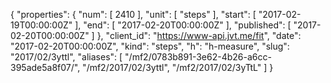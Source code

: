 {
  "properties": {
    "num": [
      2410
    ],
    "unit": [
      "steps"
    ],
    "start": [
      "2017-02-19T00:00:00Z"
    ],
    "end": [
      "2017-02-20T00:00:00Z"
    ],
    "published": [
      "2017-02-20T00:00:00Z"
    ]
  },
  "client_id": "https://www-api.jvt.me/fit",
  "date": "2017-02-20T00:00:00Z",
  "kind": "steps",
  "h": "h-measure",
  "slug": "2017/02/3yttl",
  "aliases": [
    "/mf2/0783b891-3e62-4b26-a6cc-395ade5a8f07/",
    "/mf2/2017/02/3yttl",
    "/mf2/2017/02/3yTtL"
  ]
}
